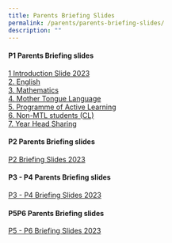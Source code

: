 ```yaml
---
title: Parents Briefing Slides
permalink: /parents/parents-briefing-slides/
description: ""
---
```

#### **P1 Parents Briefing slides**
[1 Introduction Slide 2023](/files/Parents%20Briefing%20Slides/1Parents%20Briefing%202023_Principal.pdf) <br>
[2. English](/files/Parents%20Briefing%20Slides/2Parents%20Briefing%202023_English.pdf) <br>
[3. Mathematics](/files/Parents%20Briefing%20Slides/3Parents%20Briefing%20P1%202023_Mathematics.pdf)<br>
[4. Mother Tongue Language](/files/Parents%20Briefing%20Slides/4Parents%20Briefing_Mother%20Tongue.pdf) <br>
[5. Programme of Active Learning](/files/Parents%20Briefing%20Slides/5Parents%20Briefing%20for%20P1%20Parents%202023_PAM_PAL_ALP%20%20-%20%20Compatibility%20Mode.pdf)<br>
[6. Non-MTL students (CL)](/files/Parents%20Briefing%20Slides/7Parents%20Briefing_non%20Chinese.pdf) <br>
[7. Year Head Sharing](/files/Parents%20Briefing%20Slides/8Year%20Head%20Sharing.pdf)<br>

#### **P2 Parents Briefing slides**
[P2 Briefing Slides 2023](/files/Parents%20Briefing%20Slides/P2%20Briefing/P2%20Parents%20Briefing%202023_parents.pdf)
#### **P3 - P4 Parents Briefing slides**
[P3 - P4 Briefing Slides 2023](/files/Parents%20Briefing%20Slides/P3n4/P3_P4_Parents%20Briefing%20for%20website%2015%20Feb.pdf)
#### **P5P6 Parents Briefing slides**
[P5 - P6 Briefing Slides 2023](/files/Parents%20Briefing%20Slides/P5n6/P5P6%20Parents%20Briefing%202023_parents.pdf)